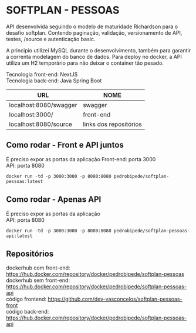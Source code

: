 # SOFTPLAN - PESSOAS

API desenvolvida seguindo o modelo de maturidade Richardson para o desafio softplan.
Contendo paginação, validação, versionamento de API, testes, /source e autenticação basic.

A principio utilizei MySQL durante o desenvolvimento, também para garantir a correnta modelagem do banco de dados.
Para deploy no docker, a API utiliza um H2 temporário para não deixar o container tão pesado.

Tecnologia front-end: NextJS    
Tecnologia back-end: Java Spring Boot 

| URL | NOME |
| ------ | ------ |
| localhost:8080/swagger | swagger |
| localhost:3000/ | front-end |
| localhost:8080/source | links dos repositórios |

## Como rodar - Front e API juntos
É preciso expor as portas da aplicação
Front-end: porta 3000   
API: porta 8080  
```
docker run -td -p 3000:3000 -p 8080:8080 pedrobipede/softplan-pessoas:latest
```

## Como rodar - Apenas API
É preciso expor as portas da aplicação  
API: porta 8080  
```
docker run -td -p 3000:3000 -p 8080:8080 pedrobipede/softplan-pessoas-api:latest
```

## Repositórios ##
dockerhub com front-end: https://hub.docker.com/repository/docker/pedrobipede/softplan-pessoas  
dockerhub sem front-end: https://hub.docker.com/repository/docker/pedrobipede/softplan-pessoas-api   
código frontend: https://github.com/dev-vasconcelos/softplan-pessoas-front  
código back-end: https://hub.docker.com/repository/docker/pedrobipede/softplan-pessoas-api


